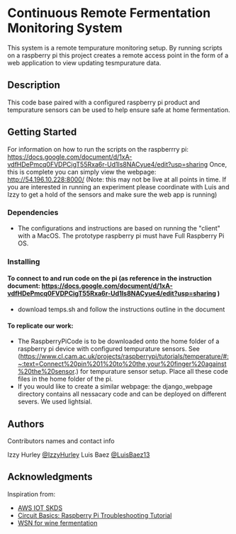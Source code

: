 # Continuous Remote Fermentation Monitoring System 

This system is a remote tempurature monitoring setup. By running scripts on a raspberry pi this project creates a remote access point in the form of a web application to view updating tesmpurature data. 
## Description

This code base paired with a configured raspberry pi product and tempurature sensors can be used to help ensure safe at home fermentation. 

## Getting Started
For information on how to run the scripts on the raspberrry pi: https://docs.google.com/document/d/1xA-vdfHDePmcq0FVDPCigT55Rxa6r-Ud1ls8NACyue4/edit?usp=sharing
Once, this is complete you can simply view the webpage: http://54.196.10.228:8000/ (Note: this may not be live at all points in time. If you are interested in running an experiment please coordinate with Luis and Izzy to get a hold of the sensors and make sure the web app is running)


### Dependencies

* The configurations and instructions are based on running the "client" with a MacOS. The prototype raspberry pi must have Full Raspberry Pi OS. 

### Installing
#### To connect to and run code on the pi (as reference in the instruction document: https://docs.google.com/document/d/1xA-vdfHDePmcq0FVDPCigT55Rxa6r-Ud1ls8NACyue4/edit?usp=sharing )
* download temps.sh and follow the instructions outline in the document 

#### To replicate our work: 
* The RaspberryPiCode is to be downloaded onto the home folder of a raspberry pi device with configured tempurature sensors. See (https://www.cl.cam.ac.uk/projects/raspberrypi/tutorials/temperature/#:~:text=Connect%20pin%201%20to%20the,your%20finger%20against%20the%20sensor.) for tempurature sensor setup. Place all these code files in the home folder of the pi. 
* If you would like to create a similar webpage: the django_webpage directory contains all nessacary code and can be deployed on different severs. We used lightsial.




## Authors

Contributors names and contact info

Izzy Hurley 
[@IzzyHurley](imhurl23@colby.edu)
Luis Baez
[@LuisBaez13](luisbaez13)



## Acknowledgments

Inspiration from: 
* [AWS IOT SKDS](https://docs.aws.amazon.com/iot/latest/developerguide/iot-rules.html)
* [Circuit Basics: Raspberry Pi Troubleshooting Tutorial](https://www.circuitbasics.com/raspberry-pi-ds18b20-temperature-sensor-tutorial/)
* [WSN for wine fermentation](https://digitalcommons.calpoly.edu/cpesp/58/)
